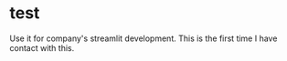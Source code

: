# test
Use it for company's streamlit development. This is the first time I have contact with this.
